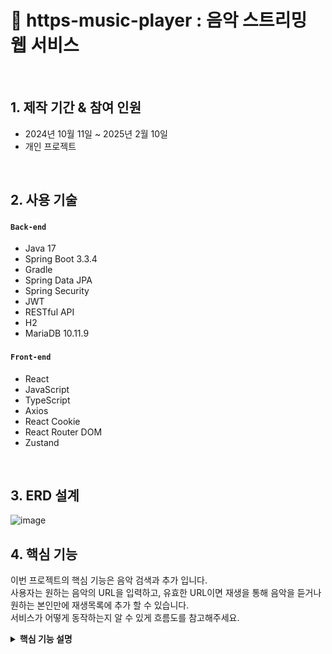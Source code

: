 # :pushpin: https-music-player : 음악 스트리밍 웹 서비스

</br>

## 1. 제작 기간 & 참여 인원
- 2024년 10월 11일 ~ 2025년 2월 10일
- 개인 프로젝트

</br>

## 2. 사용 기술
#### `Back-end`
  - Java 17
  - Spring Boot 3.3.4
  - Gradle
  - Spring Data JPA
  - Spring Security
  - JWT
  - RESTful API
  - H2
  - MariaDB 10.11.9
#### `Front-end`
  - React
  - JavaScript
  - TypeScript
  - Axios
  - React Cookie
  - React Router DOM
  - Zustand


</br>

## 3. ERD 설계

![image](https://github.com/user-attachments/assets/8cd6a3db-e5a0-41a6-b563-507eaea6d5d8)


## 4. 핵심 기능
이번 프로젝트의 핵심 기능은 음악 검색과 추가 입니다.</br>
사용자는 원하는 음악의 URL을 입력하고, 유효한 URL이면 재생을 통해 음악을 듣거나 원하는 본인만에 재생목록에 추가 할 수 있습니다.</br>
서비스가 어떻게 동작하는지 알 수 있게 흐름도를 참고해주세요.</br>


<details>
<summary><b>핵심 기능 설명</b></summary>
<div markdown="1">

### 4.1. 전체 흐름
![](https://github.com/ParkHanGyu/https-music-player/blob/master/assets/basic_flow.PNG?raw=true)

</br>


### 4.2. 사용자 요청
<details>
<summary><b>URL 정규식 체크</b></summary>
  
![](https://github.com/ParkHanGyu/https-music-player/blob/master/assets/1_getPlatformUrl.png?raw=true)
</details>


<details>
<summary><b>Noembed를 사용한 음악 정보 얻어오기</b></summary>
  
![](https://github.com/ParkHanGyu/https-music-player/blob/master/assets/2_setMusicInfo.png?raw=true)
</details>

<details>
<summary><b>Axios 비동기 요청</b></summary>
  
![](https://github.com/ParkHanGyu/https-music-player/blob/master/assets/3-1_API_playlistCreateRequest.png?raw=true)
</details>


</br>


### 4.3. JWT Authentication Filter
<details>
<summary><b>JWT 토큰 형태 확인</b></summary>
  
![](https://github.com/ParkHanGyu/https-music-player/blob/master/assets/4_JWT_parseBearerToken.png?raw=true)
  
</details>

<details>
<summary><b>JWT 토큰 유효한 토큰인지 확인</b></summary>
  
![](https://github.com/ParkHanGyu/https-music-player/blob/master/assets/5_JWT_doFilterInternal.png?raw=true)
</details>

</br>

### 4.4. Controller
<details>
<summary><b>재생목록 생성 Controller</b></summary> 
  
![](https://github.com/ParkHanGyu/https-music-player/blob/master/assets/6-1_controller_createPlayList.png?raw=true)
</details>

</br>


### 4.5. Service
<details>
<summary><b>재생목록 생성 Service 기능 정의</b></summary> 
  
![](https://github.com/ParkHanGyu/https-music-player/blob/master/assets/7_service_interface.png?raw=true)
</details>

</br>


### 4.6. Service Implementation
<details>
<summary><b>재생목록 생성 Service 기능 구현</b></summary> 
  
![](https://github.com/ParkHanGyu/https-music-player/blob/master/assets/8_service_impl.png?raw=true)
</details>


</br>


### 4.7. Repository
<details>
<summary><b>재생목록 생성 Repository</b></summary> 
RepoSerivce에서 DB에 접근할 수 있는 로직들을 작성해주고 
실제로 DB에 접근하는 부분은 Repository에 작성해줬다. 
</br>

  
![](https://github.com/ParkHanGyu/https-music-player/blob/master/assets/9_repository_DB.png?raw=true)
</details>

</div>
</details>
